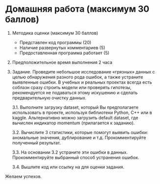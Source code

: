 # Домашняя работа (максимум 30 баллов)

1. Методика оценки (максимум 30 баллов)
   * Представлен код программы (20)
   * Наличие развернутых комментариев (5)
   * Предоставленная программа работает (5)

2. Предположительное время выполнения 2 часа

3. Задание. Проведите небольшое исследование «грязных» данных с целью обнаружения разного рода ошибок, а также устраните выявленные ошибки. В учебных и реальных проектах всегда есть соблазн сразу строить модели или проверять гипотезы, рекомендуется не подаваться этому искушению и сделать предварительную очистку данных.

    3.1. Выполните загрузку dataset, который Вы предполагаете использовать в проекте, используя библиотеки Python, С++ или в kaggle. Альтернативно можно загрузить default dataset, где вычислен индикатор momentum (прилагается к заданию).
    
    3.2. Вычислите 3 статистики, которые помогут выявить ошибки: аномальные значения, дублирование и т.д. Прокомментируйте полученный результат.
   
    3.3. На основании 3.2 устраните эти ошибки в данных. Прокомментируйте выбранный способ устранения ошибок.

    3.4. Вышлите код или ссылку на для оценки задания.

Желаем успехов.

